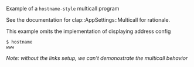 Example of a `hostname-style` multicall program

See the documentation for clap::AppSettings::Multicall for rationale.

This example omits the implementation of displaying address config

```bash,ignore
$ hostname
www
```
*Note: without the links setup, we can't demonostrate the multicall behavior*
